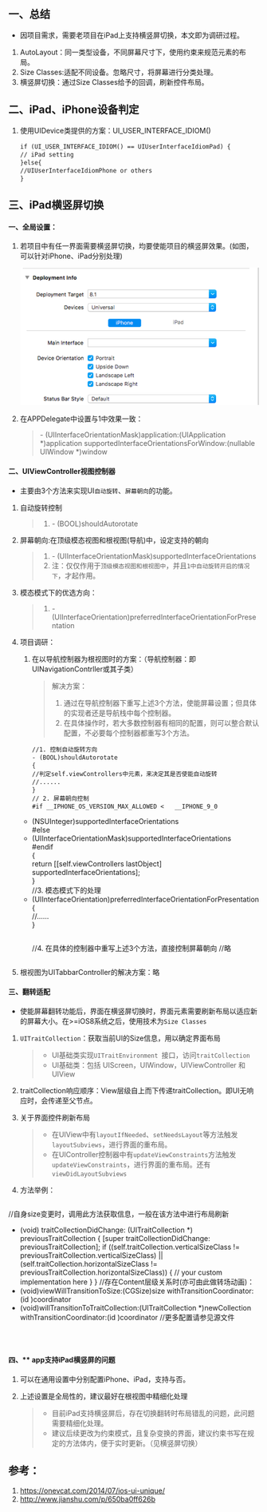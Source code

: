 ## 一、总结

* 因项目需求，需要老项目在iPad上支持横竖屏切换，本文即为调研过程。

1. AutoLayout：同一类型设备，不同屏幕尺寸下，使用约束来规范元素的布局。
2. Size Classes:适配不同设备。忽略尺寸，将屏幕进行分类处理。
3. 横竖屏切换：通过Size Classes给予的回调，刷新控件布局。

## 二、iPad、iPhone设备判定

1. 使用UIDevice类提供的方案：UI\_USER\_INTERFACE\_IDIOM()

	```
	if (UI_USER_INTERFACE_IDIOM() == UIUserInterfaceIdiomPad) {
	// iPad setting
	}else{
	//UIUserInterfaceIdiomPhone or others
	}
	```
	

## 三、iPad横竖屏切换

#### 一、全局设置：

1. 若项目中有任一界面需要横竖屏切换，均要使能项目的横竖屏效果。(如图，可以针对iPhone、iPad分别处理)

	![img](img00.png)
	
2. 在APPDelegate中设置与1中效果一致：

	> \- (UIInterfaceOrientationMask)application:(UIApplication *)application supportedInterfaceOrientationsForWindow:(nullable UIWindow *)window 

#### 二、UIViewController视图控制器

* 主要由3个方法来实现UI`自动旋转`、`屏幕朝向`的功能。

1. 自动旋转控制

	> 1. \- (BOOL)shouldAutorotate
	
2. 屏幕朝向:在顶级模态视图和根视图(导航)中，设定支持的朝向

	> 1. \- (UIInterfaceOrientationMask)supportedInterfaceOrientations
	> 2. 注：仅仅作用于`顶级模态视图和根视图中`，并且`1中自动旋转开启的情况下`，才起作用。

3. 模态模式下的优选方向：

	> 1. \- (UIInterfaceOrientation)preferredInterfaceOrientationForPresentation
	
4. 项目调研：

	1. 在以导航控制器为根视图时的方案：（导航控制器：即UINavigationContrller或其子类）

		> 解决方案：
		>
		> 1. 通过在导航控制器下重写上述3个方法，使能屏幕设置；但具体的实现者还是导航栈中每个控制器。
		> 2. 在具体操作时，若大多数控制器有相同的配置，则可以整合默认配置，不必要每个控制器都重写3个方法。

		```
		//1. 控制自动旋转方向
		- (BOOL)shouldAutorotate
 		{  
    	//判定self.viewControllers中元素，来决定其是否使能自动旋转  
		//......
		} 
		// 2. 屏幕朝向控制
		#if __IPHONE_OS_VERSION_MAX_ALLOWED < 	__IPHONE_9_0  
	- (NSUInteger)supportedInterfaceOrientations  
	#else  
	- (UIInterfaceOrientationMask)supportedInterfaceOrientations  
	#endif  
	{  
     return [[self.viewControllers lastObject] supportedInterfaceOrientations];  
	}  
	//3. 模态模式下的处理
	- (UIInterfaceOrientation)preferredInterfaceOrientationForPresentation {  
 	   //......  
	}
		```
		```
		//4. 在具体的控制器中重写上述3个方法，直接控制屏幕朝向
		//略
		```
	
  2. 根视图为UITabbarController的解决方案：略

#### 三、翻转适配
* 使能屏幕翻转功能后，界面在横竖屏切换时，界面元素需要刷新布局以适应新的屏幕大小。在>=iOS8系统之后，使用技术为`Size Classes `

1. `UITraitCollection`：获取当前UI的Size信息，用以确定界面布局

	> * UI基础类实现`UITraitEnvironment `接口，访问`traitCollection `
	> * UI基础类：包括 UIScreen，UIWindow，UIViewController 和 UIView

2. traitCollection响应顺序：View层级自上而下传递traitCollection。即UI无响应时，会传递至父节点。

3. 关于界面控件刷新布局

	> * 在UIView中有`layoutIfNeeded`、`setNeedsLayout`等方法触发`layoutSubviews`，进行界面的重布局。
	> * 在UIController控制器中有`updateViewConstraints`方法触发`updateViewConstraints`，进行界面的重布局。还有`viewDidLayoutSubviews `
	
4. 方法举例：

	```
//自身size变更时，调用此方法获取信息，一般在该方法中进行布局刷新
- (void) traitCollectionDidChange: (UITraitCollection *) previousTraitCollection {
    [super traitCollectionDidChange: previousTraitCollection];
    if ((self.traitCollection.verticalSizeClass != previousTraitCollection.verticalSizeClass)
        || (self.traitCollection.horizontalSizeClass != previousTraitCollection.horizontalSizeClass)) {
        // your custom implementation here
    }
}
//存在Content层级关系时(亦可由此做转场动画)：
- (void)viewWillTransitionToSize:(CGSize)size withTransitionCoordinator:(id <UIViewControllerTransitionCoordinator>)coordinator
- (void)willTransitionToTraitCollection:(UITraitCollection *)newCollection
              withTransitionCoordinator:(id <UIViewControllerTransitionCoordinator>)coordinator
//更多配置请参见源文件
	```
	


#### 四、** app支持iPad横竖屏的问题

1. 可以在通用设置中分别配置iPhone、iPad，支持与否。
2. 上述设置是全局性的，建议最好在根视图中精细化处理

	> * 目前iPad支持横竖屏后，存在切换翻转时布局错乱的问题，此问题需要精细化处理。
	> * 建议后续更改为约束模式，且复杂变换的界面，建议约束书写在规定的方法体内，便于实时更新。（见横竖屏切换）
	

## 参考：

1. https://onevcat.com/2014/07/ios-ui-unique/
2. http://www.jianshu.com/p/650ba0ff626b

